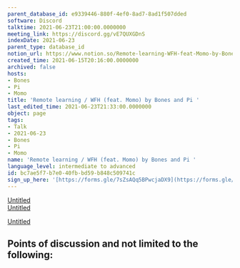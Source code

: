 ```yaml
---
parent_database_id: e9339446-880f-4ef0-8ad7-8ad1f507dded
software: Discord
talktime: 2021-06-23T21:00:00.0000000
meeting_link: https://discord.gg/vE7QUXGDnS
indexDate: 2021-06-23
parent_type: database_id
notion_url: https://www.notion.so/Remote-learning-WFH-feat-Momo-by-Bones-and-Pi-bc7ae5f7b7e040fbbd59b848c509741c
created_time: 2021-06-15T20:16:00.0000000
archived: false
hosts:
- Bones
- Pi
- Momo
title: 'Remote learning / WFH (feat. Momo) by Bones and Pi '
last_edited_time: 2021-06-23T21:33:00.0000000
object: page
tags:
- Talk
- 2021-06-23
- Bones
- Pi
- Momo
name: 'Remote learning / WFH (feat. Momo) by Bones and Pi '
language_level: intermediate to advanced
id: bc7ae5f7-b7e0-40fb-bd59-b848c509741c
sign_up_here: '[https://forms.gle/7sZsAQq5BPwcjaDX9](https://forms.gle/7sZsAQq5BPwcjaDX9)'
---
```


[Untitled](https://www.notion.so/23f0f26c7f1547c0b08477c0c6f1f461)   
[Untitled](https://www.notion.so/482e61b02b9c4456b2b4fe86bb7544c6)   

[Untitled](https://www.notion.so/60226399bd024bf4bf588586f8013a21)   
## Points of discussion and not limited to the following:

   
   
   
   

   


